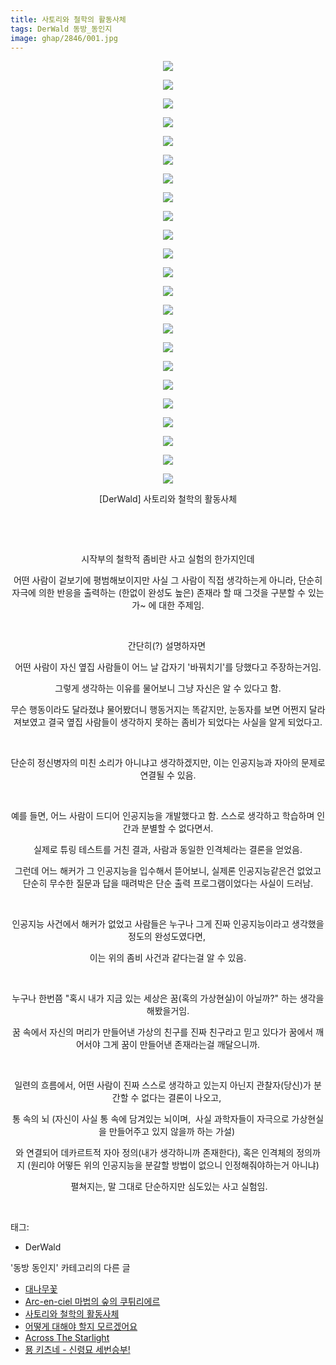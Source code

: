 ```yaml
---
title: 사토리와 철학의 활동사체
tags: DerWald 동방_동인지
image: ghap/2846/001.jpg
---
```

<div class="article">
<p style="text-align: center; clear: none; float: none;"><img src="{{ site.nasurl }}/ghap/2846/001.jpg"/></p>
<p style="text-align: center; clear: none; float: none;"><img src="{{ site.nasurl }}/ghap/2846/002.jpg"/></p>
<p style="text-align: center; clear: none; float: none;"><img src="{{ site.nasurl }}/ghap/2846/003.jpg"/></p>
<p style="text-align: center; clear: none; float: none;"><img src="{{ site.nasurl }}/ghap/2846/004.jpg"/></p>
<p style="text-align: center; clear: none; float: none;"><img src="{{ site.nasurl }}/ghap/2846/005.jpg"/></p>
<p style="text-align: center; clear: none; float: none;"><img src="{{ site.nasurl }}/ghap/2846/006.jpg"/></p>
<p style="text-align: center; clear: none; float: none;"><img src="{{ site.nasurl }}/ghap/2846/007.jpg"/></p>
<p style="text-align: center; clear: none; float: none;"><img src="{{ site.nasurl }}/ghap/2846/008.jpg"/></p>
<p style="text-align: center; clear: none; float: none;"><img src="{{ site.nasurl }}/ghap/2846/009.jpg"/></p>
<p style="text-align: center; clear: none; float: none;"><img src="{{ site.nasurl }}/ghap/2846/010.jpg"/></p>
<p style="text-align: center; clear: none; float: none;"><img src="{{ site.nasurl }}/ghap/2846/011.jpg"/></p>
<p style="text-align: center; clear: none; float: none;"><img src="{{ site.nasurl }}/ghap/2846/012.jpg"/></p>
<p style="text-align: center; clear: none; float: none;"><img src="{{ site.nasurl }}/ghap/2846/013.jpg"/></p>
<p style="text-align: center; clear: none; float: none;"><img src="{{ site.nasurl }}/ghap/2846/014.jpg"/></p>
<p style="text-align: center; clear: none; float: none;"><img src="{{ site.nasurl }}/ghap/2846/015.jpg"/></p>
<p style="text-align: center; clear: none; float: none;"><img src="{{ site.nasurl }}/ghap/2846/016.jpg"/></p>
<p style="text-align: center; clear: none; float: none;"><img src="{{ site.nasurl }}/ghap/2846/017.jpg"/></p>
<p style="text-align: center; clear: none; float: none;"><img src="{{ site.nasurl }}/ghap/2846/018.jpg"/></p>
<p style="text-align: center; clear: none; float: none;"><img src="{{ site.nasurl }}/ghap/2846/019.jpg"/></p>
<p style="text-align: center; clear: none; float: none;"><img src="{{ site.nasurl }}/ghap/2846/020.jpg"/></p>
<p style="text-align: center; clear: none; float: none;"><img src="{{ site.nasurl }}/ghap/2846/021.jpg"/></p>
<p style="text-align: center; clear: none; float: none;"><img src="{{ site.nasurl }}/ghap/2846/022.jpg"/></p>
<p style="text-align: center; clear: none; float: none;"><img src="{{ site.nasurl }}/ghap/2846/023.jpg"/></p>
<p style="text-align: center; clear: none; float: none;">[DerWald] 사토리와 철학의 활동사체</p>
<p style="text-align: center; clear: none; float: none;"><br/></p>
<p style="text-align: center; clear: none; float: none;"><br/></p>
<p style="text-align: center; clear: none; float: none;">시작부의 철학적 좀비란 사고 실험의 한가지인데</p>
<p style="text-align: center; clear: none; float: none;">어떤 사람이 겉보기에 평범해보이지만 사실 그 사람이 직접 생각하는게 아니라, 단순히 자극에 의한 반응을 출력하는 (한없이 완성도 높은) 존재라 할 때 그것을 구분할 수 있는가~ 에 대한 주제임.</p>
<p style="text-align: center; clear: none; float: none;"><br/></p>
<p style="text-align: center; clear: none; float: none;">간단히(?) 설명하자면 </p>
<p style="text-align: center; clear: none; float: none;">어떤 사람이 자신 옆집 사람들이 어느 날 갑자기 '바꿔치기'를 당했다고 주장하는거임.</p>
<p style="text-align: center; clear: none; float: none;">그렇게 생각하는 이유를 물어보니 그냥 자신은 알 수 있다고 함.</p>
<p style="text-align: center; clear: none; float: none;">무슨 행동이라도 달라졌냐 물어봤더니 행동거지는 똑같지만, 눈동자를 보면 어쩐지 달라져보였고 결국 옆집 사람들이 생각하지 못하는 좀비가 되었다는 사실을 알게 되었다고.</p>
<p style="text-align: center; clear: none; float: none;"><br/></p>
<p style="text-align: center; clear: none; float: none;">단순히 정신병자의 미친 소리가 아니냐고 생각하겠지만, 이는 인공지능과 자아의 문제로 연결될 수 있음.</p>
<p style="text-align: center; clear: none; float: none;"><br/></p>
<p style="text-align: center; clear: none; float: none;">예를 들면, 어느 사람이 드디어 인공지능을 개발했다고 함. 스스로 생각하고 학습하며 인간과 분별할 수 없다면서.</p>
<p style="text-align: center; clear: none; float: none;">실제로 튜링 테스트를 거친 결과, 사람과 동일한 인격체라는 결론을 얻었음.</p>
<p style="text-align: center; clear: none; float: none;">그런데 어느 해커가 그 인공지능을 입수해서 뜯어보니, 실제론 인공지능같은건 없었고 단순히 무수한 질문과 답을 때려박은 단순 출력 프로그램이었다는 사실이 드러남.</p>
<p style="text-align: center; clear: none; float: none;"><br/></p>
<p style="text-align: center; clear: none; float: none;">인공지능 사건에서 해커가 없었고 사람들은 누구나 그게 진짜 인공지능이라고 생각했을 정도의 완성도였다면, </p>
<p style="text-align: center; clear: none; float: none;">이는 위의 좀비 사건과 같다는걸 알 수 있음.</p>
<p style="text-align: center; clear: none; float: none;"><br/></p>
<p style="text-align: center; clear: none; float: none;">누구나 한번쯤 "혹시 내가 지금 있는 세상은 꿈(혹의 가상현실)이 아닐까?" 하는 생각을 해봤을거임.</p>
<p style="text-align: center; clear: none; float: none;">꿈 속에서 자신의 머리가 만들어낸 가상의 친구를 진짜 친구라고 믿고 있다가 꿈에서 깨어서야 그게 꿈이 만들어낸 존재라는걸 깨달으니까.</p>
<p style="text-align: center; clear: none; float: none;"><br/></p>
<p style="text-align: center; clear: none; float: none;">일련의 흐름에서, 어떤 사람이 진짜 스스로 생각하고 있는지 아닌지 관찰자(당신)가 분간할 수 없다는 결론이 나오고, </p>
<p style="text-align: center; clear: none; float: none;">통 속의 뇌 (자신이 사실 통 속에 담겨있는 뇌이며,  사실 과학자들이 자극으로 가상현실을 만들어주고 있지 않을까 하는 가설) </p>
<p style="text-align: center; clear: none; float: none;">와 연결되어 데카르트적 자아 정의(내가 생각하니까 존재한다), 혹은 인격체의 정의까지 (원리야 어떻든 위의 인공지능을 분갈할 방법이 없으니 인정해줘야하는거 아니냐)</p>
<p style="text-align: center; clear: none; float: none;"> 펼쳐지는, 말 그대로 단순하지만 심도있는 사고 실험임.</p>
<p><br/></p>
</div><div class="tagTrail">
<p>태그: </p>
<ul>
<li>DerWald</li>
</ul>
</div><div class="another">
<p>'동방 동인지' 카테고리의 다른 글</p>
<ul>
<li><a href="/2016-12-05-ghap_2848">대나무꽃</a></li>
<li><a href="/2016-12-05-ghap_2847">Arc-en-ciel 마법의 숲의 쿠튀리에르</a></li>
<li><a href="/2016-12-05-ghap_2846">사토리와 철학의 활동사체</a></li>
<li><a href="/2016-12-05-ghap_2845">어떻게 대해야 할지 모르겠어요</a></li>
<li><a href="/2016-12-05-ghap_2844">Across The Starlight</a></li>
<li><a href="/2016-12-05-ghap_2843">묭 키츠네 - 신령묘 세번승부!</a></li>
</ul>
</div><div class="cb_module cb_fluid">
<div class="cb_wrt cb_profile">
</div><!-- commentList close -->
</div>
